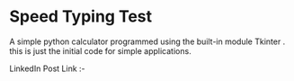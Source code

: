 # Speed Typing Test

A simple python calculator programmed using the built-in module Tkinter . this is just the initial code for simple applications.


LinkedIn Post Link :-

